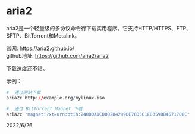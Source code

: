 # aria2

aria2是一个轻量级的多协议命令行下载实用程序。它支持HTTP/HTTPS、FTP、SFTP、BitTorrent和Metalink。  

官网: https://aria2.github.io/  
github地址: https://github.com/aria2/aria2  

下载速度还不错。  

示例：  
```r
#  通过网站下载
aria2c http://example.org/mylinux.iso

#  通过 BitTorrent Magnet 下载
aria2c "magnet:?xt=urn:btih:248D0A1CD08284299DE78D5C1ED359BB46717D8C"
```


2022/6/26  
